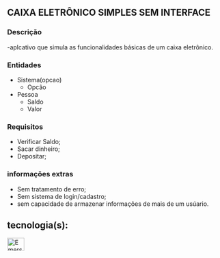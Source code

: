 ## CAIXA ELETRÔNICO SIMPLES SEM INTERFACE
### Descrição
-aplcativo que simula as funcionalidades básicas de um caixa eletrônico.
### Entidades
- Sistema(opcao)
  - Opcão
- Pessoa
  - Saldo
  - Valor
### Requisitos
- Verificar Saldo;
- Sacar dinheiro;
- Depositar;

### informações extras
- Sem tratamento de erro;
- Sem sistema de login/cadastro;
- sem capacidade de armazenar informações de mais de um usúario.

## tecnologia(s): 
<img align="center" alt="Emerson-CSS" height="30" width="40" src="https://cdn.jsdelivr.net/gh/devicons/devicon/icons/java/java-original.svg">
